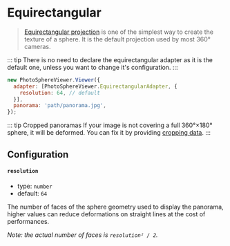 # Equirectangular

> [Equirectangular projection](https://en.wikipedia.org/wiki/Equirectangular_projection) is one of the simplest way to create the texture of a sphere. It is the default projection used by most 360° cameras.

::: tip
There is no need to declare the equirectangular adapter as it is the default one, unless you want to change it's configuration.
:::

```js
new PhotoSphereViewer.Viewer({
  adapter: [PhotoSphereViewer.EquirectangularAdapter, {
    resolution: 64, // default
  }],
  panorama: 'path/panorama.jpg',
});
```

::: tip Cropped panoramas
If your image is not covering a full 360°×180° sphere, it will be deformed. You can fix it by providing [cropping data](../cropped-panorama.md).
:::


## Configuration

#### `resolution`
- type: `number`
- default: `64`

The number of faces of the sphere geometry used to display the panorama, higher values can reduce deformations on straight lines at the cost of performances. 

_Note: the actual number of faces is `resolution² / 2`._
